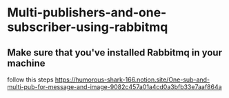 # Multi-publishers-and-one-subscriber-using-rabbitmq
## Make sure that you've installed Rabbitmq in your machine 

follow this steps 
https://humorous-shark-166.notion.site/One-sub-and-multi-pub-for-message-and-image-9082c457a01a4cd0a3bfb33e7aaf864a
